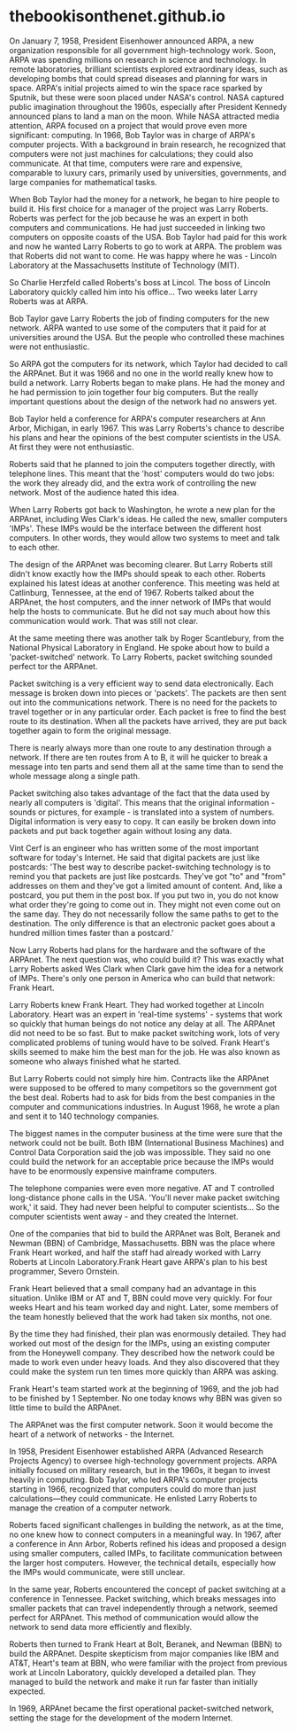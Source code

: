 # thebookisonthenet.github.io

On January 7, 1958, President Eisenhower announced ARPA, a new organization responsible for all government high-technology work. Soon, ARPA was spending millions on research in science and technology. In remote laboratories, brilliant scientists explored extraordinary ideas, such as developing bombs that could spread diseases and planning for wars in space. ARPA's initial projects aimed to win the space race sparked by Sputnik, but these were soon placed under NASA's control. NASA captured public imagination throughout the 1960s, especially after President Kennedy announced plans to land a man on the moon. While NASA attracted media attention, ARPA focused on a project that would prove even more significant: computing. In 1966, Bob Taylor was in charge of ARPA's computer projects. With a background in brain research, he recognized that computers were not just machines for calculations; they could also communicate. At that time, computers were rare and expensive, comparable to luxury cars, primarily used by universities, governments, and large companies for mathematical tasks.

When Bob Taylor had the money for a network, he began to hire people to build it. His first choice for a manager of the project was Larry Roberts. Roberts was perfect for the job because he was an expert in both computers and communications. He had just succeeded in linking two computers on opposite coasts of the USA. Bob Taylor had paid for this work and now he wanted Larry Roberts to go to work at ARPA. The problem was that Roberts did not want to come. He was happy where he was - Lincoln Laboratory at the Massachusetts Institute of Technology (MIT).

So Charlie Herzfeld called Roberts's boss at Lincol. The boss of Lincoln Laboratory quickly called him into his office... Two weeks later Larry Roberts was at ARPA.

Bob Taylor gave Larry Roberts the job of finding computers for the new network. ARPA wanted to use some of the computers that it paid for at universities around the USA. But the people who controlled these machines were not enthusiastic.

So ARPA got the computers for its network, which Taylor had decided to call the ARPAnet. But it was 1966 and no one in the world really knew how to build a network. Larry Roberts began to make plans. He had the money and he had permission to join together four big computers. But the really important questions about the design of the network had no answers yet.

Bob Taylor held a conference for ARPA's computer researchers at Ann Arbor, Michigan, in early 1967. This was Larry Roberts's chance to describe his plans and hear the opinions of the best computer scientists in the USA. At first they were not enthusiastic.

Roberts said that he planned to join the computers together directly, with telephone lines. This meant that the 'host' computers would do two jobs: the work they already did, and the extra work of controlling the new network. Most of the audience hated this idea.

When Larry Roberts got back to Washington, he wrote a new plan for the ARPAnet, including Wes Clark's ideas. He called the new, smaller computers 'IMPs'. These IMPs would be the interface between the different host computers. In other words, they would allow two systems to meet and talk to each other.

The design of the ARPAnet was becoming clearer. But Larry Roberts still didn't know exactly how the IMPs should speak to each other. Roberts explained his latest ideas at another conference. This meeting was held at Catlinburg, Tennessee, at the end of 1967. Roberts talked about the ARPAnet, the host computers, and the inner network of IMPs that would help the hosts to communicate. But he did not say much about how this communication would work. That was still not clear.

At the same meeting there was another talk by Roger Scantlebury, from the National Physical Laboratory in England. He spoke about how to build a 'packet-switched' network. To Larry Roberts, packet switching sounded perfect tor the ARPAnet.

Packet switching is a very efficient way to send data electronically. Each message is broken down into pieces or 'packets'. The packets are then sent out into the communications network. There is no need for the packets to travel together or in any particular order. Each packet is free to find the best route to its destination. When all the packets have arrived, they are put back together again to form the original message.

There is nearly always more than one route to any destination through a network. If there are ten routes from A to B, it will he quicker to break a message into ten parts and send them all at the same time than to send the whole message along a single path.

Packet switching also takes advantage of the fact that the data used by nearly all computers is 'digital'. This means that the original information - sounds or pictures, for example - is translated into a system of numbers. Digital information is very easy to copy. It can easily be broken down into packets and put back together again without losing any data.

Vint Cerf is an engineer who has written some of the most important software for today's Internet. He said that digital packets are just like postcards: 'The best way to describe packet-switching technology is to remind you that packets are just like postcards. They've got "to" and "from" addresses on them and they've got a limited amount of content. And, like a postcard, you put them in the post box. If you put two in, you do not know what order they're going to come out in. They might not even come out on the same day. They do not necessarily follow the same paths to get to the destination. The only difference is that an electronic packet goes about a hundred million times faster than a postcard.'

Now Larry Roberts had plans for the hardware and the software of the ARPAnet. The next question was, who could build it? This was exactly what Larry Roberts asked Wes Clark when Clark gave him the idea for a network of IMPs. There's only one person in America who can build that network: Frank Heart.

Larry Roberts knew Frank Heart. They had worked together at Lincoln Laboratory. Heart was an expert in 'real-time systems' - systems that work so quickly that human beings do not notice any delay at all. The ARPAnet did not need to be so fast. But to make packet switching work, lots of very complicated problems of tuning would have to be solved. Frank Heart's skills seemed to make him the best man for the job. He was also known as someone who always finished what he started.

But Larry Roberts could not simply hire him. Contracts like the ARPAnet were supposed to be offered to many competitors so the government got the best deal. Roberts had to ask for bids from the best companies in the computer and communications industries. In August 1968, he wrote a plan and sent it to 140 technology companies.

The biggest names in the computer business at the time were sure that the network could not be built. Both IBM (International Business Machines) and Control Data Corporation said the job was impossible. They said no one could build the network for an acceptable price because the IMPs would have to be enormously expensive mainframe computers.

The telephone companies were even more negative. AT and T controlled long-distance phone calls in the USA. 'You'll never make packet switching work,' it said. They had never been helpful to computer scientists... So the computer scientists went away - and they created the Internet.

One of the companies that bid to build the ARPAnet was Bolt, Beranek and Newman (BBN) of Cambridge, Massachusetts. BBN was the place where Frank Heart worked, and half the staff had already worked with Larry Roberts at Lincoln Laboratory.Frank Heart gave ARPA's plan to his best programmer, Severo Ornstein.

Frank Heart believed that a small company had an advantage in this situation. Unlike IBM or AT and T, BBN could move very quickly. For four weeks Heart and his team worked day and night. Later, some members of the team honestly believed that the work had taken six months, not one.

By the time they had finished, their plan was enormously detailed. They had worked out most of the design for the IMPs, using an existing computer from the Honeywell company. They described how the network could be made to work even under heavy loads. And they also discovered that they could make the system run ten times more quickly than ARPA was asking.

Frank Heart's team started work at the beginning of 1969, and the job had to be finished by 1 September. No one today knows why BBN was given so little time to build the ARPAnet.

The ARPAnet was the first computer network. Soon it would become the heart of a network of networks - the Internet.









In 1958, President Eisenhower established ARPA (Advanced Research Projects Agency) to oversee high-technology government projects. ARPA initially focused on military research, but in the 1960s, it began to invest heavily in computing. Bob Taylor, who led ARPA's computer projects starting in 1966, recognized that computers could do more than just calculations—they could communicate. He enlisted Larry Roberts to manage the creation of a computer network.

Roberts faced significant challenges in building the network, as at the time, no one knew how to connect computers in a meaningful way. In 1967, after a conference in Ann Arbor, Roberts refined his ideas and proposed a design using smaller computers, called IMPs, to facilitate communication between the larger host computers. However, the technical details, especially how the IMPs would communicate, were still unclear.

In the same year, Roberts encountered the concept of packet switching at a conference in Tennessee. Packet switching, which breaks messages into smaller packets that can travel independently through a network, seemed perfect for ARPAnet. This method of communication would allow the network to send data more efficiently and flexibly.

Roberts then turned to Frank Heart at Bolt, Beranek, and Newman (BBN) to build the ARPAnet. Despite skepticism from major companies like IBM and AT&T, Heart's team at BBN, who were familiar with the project from previous work at Lincoln Laboratory, quickly developed a detailed plan. They managed to build the network and make it run far faster than initially expected.

In 1969, ARPAnet became the first operational packet-switched network, setting the stage for the development of the modern Internet.
